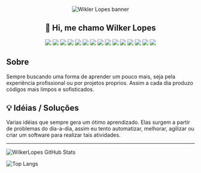 <p align="center">
    <img src="https://i.imgur.com/E7B3H9Z.png" title="Wikler Lopes banner" />
</p>
<h2 align="center">👋 Hi, me chamo Wilker Lopes</h2>

<div align="center">
    
![](https://img.shields.io/badge/--777BB4.svg?style=flat&logoColor=FAFAFF&logo=php)
![](https://img.shields.io/badge/--0769AD.svg?style=flat&logoColor=FAFAFF&logo=jquery)
![](https://img.shields.io/badge/--E34F26.svg?style=flat&logoColor=FAFAFF&logo=html5)
![](https://img.shields.io/badge/--1572b6.svg?style=flat&logoColor=FAFAFF&logo=css3)
![](https://img.shields.io/badge/--1572b6.svg?style=flat&logoColor=FAFAFF&logo=ionic)
![](https://img.shields.io/badge/--4479A1.svg?style=flat&logoColor=FAFAFF&logo=mysql)
![](https://img.shields.io/badge/--339933.svg?style=flat&logoColor=FAFAFF&logo=node.js)
![](https://img.shields.io/badge/--3178C6.svg?style=flat&logoColor=FAFAFF&logo=typescript)
![](https://img.shields.io/badge/--F7DF1E.svg?style=flat&logoColor=0D0D0D&logo=javascript)
![](https://img.shields.io/badge/--DD0031.svg?style=flat&logoColor=FAFAFF&logo=angular)
![](https://img.shields.io/badge/--4FC08D.svg?style=flat&logoColor=FAFAFF&logo=vue.js)
![](https://img.shields.io/badge/--47848F.svg?style=flat&logoColor=FAFAFF&logo=electron)
![](https://img.shields.io/badge/--A8B9CC.svg?style=flat&logoColor=0D0D0D&logo=c)
![](https://img.shields.io/badge/--CC6699.svg?style=flat&logoColor=FAFAFF&logo=sass)
![](https://img.shields.io/badge/--7952B3.svg?style=flat&logoColor=FAFAFF&logo=bootstrap)
    
</div>

## Sobre

Sempre buscando uma forma de aprender um pouco mais, seja pela experiência profissional ou por projetos proprios. Assim a cada dia produzo códigos mais limpos e sofisticados.

## 💡 Idéias / Soluções

Varias idéias que sempre gera um ótimo aprendizado. Elas surgem a partir de problemas do dia-a-dia, assim eu tento automatizar, melhorar, agilizar ou criar um software para realizar tais atividades.

----

![WilkerLopes GitHub Stats](https://github-readme-stats.vercel.app/api?username=wilkerlopes&show_icons=true&hide=contribs,prs&theme=algolia&locale=pt-BR&border_radius=12&hide_border=true&count_private=true)

![Top Langs](https://github-readme-stats.vercel.app/api/top-langs/?username=WilkerLopes&show_icons=true&theme=algolia&locale=pt-BR&border_radius=12&hide_border=true&layout=compact&card_width=445&langs_count=6)


